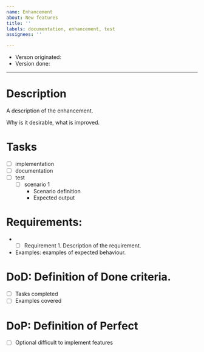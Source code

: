 ```yaml
---
name: Enhancement
about: New features
title: ''
labels: documentation, enhancement, test
assignees: ''

---
```


- Verson originated:
- Version done:
----

# Description
A description of the enhancement.

Why is it desirable, what is improved.

# Tasks
- [ ] implementation
- [ ] documentation
- [ ] test
  - [ ] scenario 1
    * Scenario definition
    * Expected output

# Requirements:
* - [ ] Requirement 1. Description of the requirement.
* Examples: examples of expected behaviour.

# DoD: Definition of Done criteria.
- [ ] Tasks completed
- [ ] Examples covered

# DoP: Definition of Perfect
- [ ] Optional difficult to implement features
